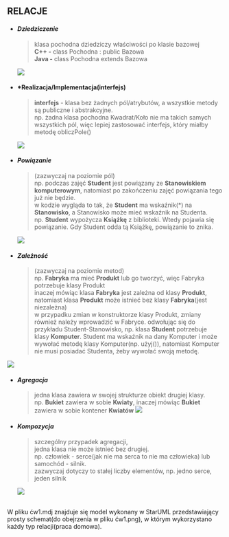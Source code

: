 ## RELACJE

* #### *Dziedziczenie*
  > klasa pochodna dziedziczy właściwości po klasie bazowej <br/>
  > **C++ -** class Pochodna : public Bazowa <br/>
  > **Java -** class Pochodna extends Bazowa <br/>
  <img src="https://github.com/JakubMakaruk/UMCS/blob/master/Inzynieria%20oprogramowania/%C4%87wiczenia2/zdj/dziedziczenie.png">
  
* #### *Realizacja/Implementacja(interfejs)
  > **interfejs** - klasa bez żadnych pól/atrybutów, a wszystkie metody są publiczne i abstrakcyjne. <br/>
  > np. żadna klasa pochodna Kwadrat/Koło nie ma takich samych wszystkich pól, więc lepiej zastosować interfejs, który miałby metodę obliczPole()
  <img src="https://github.com/JakubMakaruk/UMCS/blob/master/Inzynieria%20oprogramowania/%C4%87wiczenia2/zdj/realizacjaimplementacjainterfejs.png">
  
* #### *Powiązanie*
  > (zazwyczaj na poziomie pól) <br/>
  > np. podczas zajęć **Student** jest powiązany ze **Stanowiskiem komputerowym**, natomiast po zakończeniu zajęć powiązania tego już nie będzie. <br/>
  > w kodzie wygląda to tak, że **Student** ma wskaźnik(*) na **Stanowisko**, a Stanowisko może mieć wskaźnik na Studenta. <br/>
  > np. **Student** wypożycza **Książkę** z biblioteki. Wtedy pojawia się powiązanie. Gdy Student odda tą Książkę, powiązanie to znika. <br/>
  <img src="https://github.com/JakubMakaruk/UMCS/blob/master/Inzynieria%20oprogramowania/%C4%87wiczenia2/zdj/powiazanie.png">
  
* #### *Zależność*
  > (zazwyczaj na poziomie metod) <br/>
  > np. **Fabryka** ma mieć **Produkt** lub go tworzyć, więc Fabryka potrzebuje klasy Produkt <br/>
  > inaczej mówiąc klasa **Fabryka** jest zależna od klasy **Produkt**, natomiast klasa **Produkt** może istnieć bez klasy **Fabryka**(jest niezależna) <br/>
  > w przypadku zmian w konstruktorze klasy Produkt, zmiany również należy wprowadzić w Fabryce.
  > odwołując się do przykładu Student-Stanowisko, np. klasa **Student** potrzebuje klasy **Komputer**. Student ma wskaźnik na dany Komputer i może wywołać metodę klasy Komputer(np. użyj()), natomiast Komputer nie musi posiadać Studenta, żeby wywołać swoją metodę.
 <img src="https://github.com/JakubMakaruk/UMCS/blob/master/Inzynieria%20oprogramowania/%C4%87wiczenia2/zdj/zaleznosc.png"> 
 
* #### *Agregacja*
  > jedna klasa zawiera w swojej strukturze obiekt drugiej klasy. <br/>
  > np. **Bukiet** zawiera w sobie **Kwiaty**, inaczej mówiąc **Bukiet** zawiera w sobie kontener **Kwiatów**
  > <img src="https://github.com/JakubMakaruk/UMCS/blob/master/Inzynieria%20oprogramowania/%C4%87wiczenia2/zdj/agregacja.png">
  
* #### *Kompozycja*
  > szczególny przypadek agregacji, <br/>
  > jedna klasa nie może istnieć bez drugiej. <br/>
  > np. człowiek - serce(jak nie ma serca to nie ma człowieka) lub samochód - silnik. <br/>
  > zazwyczaj dotyczy to stałej liczby elementów, np. jedno serce, jeden silnik
  <img src="https://github.com/JakubMakaruk/UMCS/blob/master/Inzynieria%20oprogramowania/%C4%87wiczenia2/zdj/kompozycja.png">
<br/>
W pliku ćw1.mdj znajduje się model wykonany w StarUML przedstawiający prosty schemat(do obejrzenia w pliku ćw1.png), w którym wykorzystano każdy typ relacji(praca domowa).
